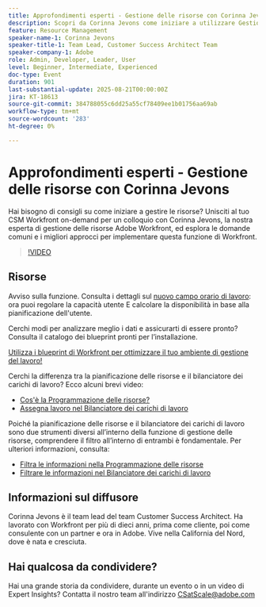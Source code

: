 ```yaml
---
title: Approfondimenti esperti - Gestione delle risorse con Corinna Jevons
description: Scopri da Corinna Jevons come iniziare a utilizzare Gestione delle risorse di Workfront, ottimizzare la capacità e bilanciare in modo efficace i carichi di lavoro.
feature: Resource Management
speaker-name-1: Corinna Jevons
speaker-title-1: Team Lead, Customer Success Architect Team
speaker-company-1: Adobe
role: Admin, Developer, Leader, User
level: Beginner, Intermediate, Experienced
doc-type: Event
duration: 901
last-substantial-update: 2025-08-21T00:00:00Z
jira: KT-18613
source-git-commit: 384788055c6dd25a55cf78409ee1b01756aa69ab
workflow-type: tm+mt
source-wordcount: '283'
ht-degree: 0%

---
```



# Approfondimenti esperti - Gestione delle risorse con Corinna Jevons

Hai bisogno di consigli su come iniziare a gestire le risorse? Unisciti al tuo CSM Workfront on-demand per un colloquio con Corinna Jevons, la nostra esperta di gestione delle risorse Adobe Workfront, ed esplora le domande comuni e i migliori approcci per implementare questa funzione di Workfront.

>[!VIDEO](https://video.tv.adobe.com/v/3469911/?learn=on&enablevpops&captions=ita)

## Risorse

Avviso sulla funzione.  Consulta i dettagli sul [nuovo campo orario di lavoro](https://experienceleaguecommunities.adobe.com/t5/workfront-discussions/the-new-work-time-field-now-you-can-adjust-user-capacity-and/m-p/582855#M519): ora puoi regolare la capacità utente E calcolare la disponibilità in base alla pianificazione dell&#39;utente.

Cerchi modi per analizzare meglio i dati e assicurarti di essere pronto? Consulta il catalogo dei blueprint pronti per l’installazione.

[Utilizza i blueprint di Workfront per ottimizzare il tuo ambiente di gestione del lavoro!](https://experienceleaguecommunities.adobe.com/t5/workfront-blogs/use-workfront-blueprints-to-optimize-your-work-management/ba-p/547147)

Cerchi la differenza tra la pianificazione delle risorse e il bilanciatore dei carichi di lavoro? Ecco alcuni brevi video:

* [Cos&#39;è la Programmazione delle risorse?](https://experienceleague.adobe.com/docs/workfront-learn/tutorials-workfront/manage-resources/resource-planning/what-is-the-resource-planner.html?lang=it)
* [Assegna lavoro nel Bilanciatore dei carichi di lavoro](https://experienceleague.adobe.com/docs/workfront-learn/tutorials-workfront/manage-resources/workload-balancer/assign-work-in-the-workload-balancer.html?lang=it)

Poiché la pianificazione delle risorse e il bilanciatore dei carichi di lavoro sono due strumenti diversi all’interno della funzione di gestione delle risorse, comprendere il filtro all’interno di entrambi è fondamentale. Per ulteriori informazioni, consulta:

* [Filtra le informazioni nella Programmazione delle risorse](https://experienceleague.adobe.com/docs/workfront/using/manage-resources/resource-planning-in-adobe-workfront/filter-resource-planner.html?lang=it)
* [Filtrare le informazioni nel Bilanciatore dei carichi di lavoro](https://experienceleague.adobe.com/docs/workfront/using/manage-resources/the-workload-balancer/filter-information-workload-balancer.html?lang=it)

## Informazioni sul diffusore

Corinna Jevons è il team lead del team Customer Success Architect.  Ha lavorato con Workfront per più di dieci anni, prima come cliente, poi come consulente con un partner e ora in Adobe.  Vive nella California del Nord, dove è nata e cresciuta.

## Hai qualcosa da condividere?

Hai una grande storia da condividere, durante un evento o in un video di Expert Insights? Contatta il nostro team all&#39;indirizzo [CSatScale@adobe.com](mailto:CSatScale@adobe.com)